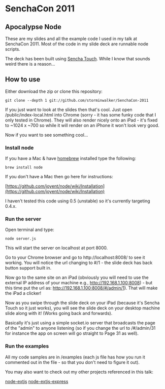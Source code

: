 SenchaCon 2011
==============

Apocalypse Node
---------------

These are my slides and all the example code I used in my talk at SenchaCon 2011. Most of the code in my slide deck are runnable node scripts.

The deck has been built using [Sencha Touch](http://www.sencha.com/products/touch/). While I know that sounds weird there is a reason...

How to use
----------

Either download the zip or clone this repository:

	git clone --depth 1 git://github.com/storminwalker/SenchaCon-2011

If you just want to look at the slides then that's cool. Just open /public/index-local.html into Chrome (sorry - it has some funky code that I only tested in Chrome). They will also render nicely onto an iPad - it's fixed to ~1024 x ~700 so while it will render on an iPhone it won't look very good.

Now if you want to see something cool...

### Install node

If you have a Mac & have [homebrew](https://github.com/mxcl/homebrew/wiki/installation) installed type the following:

    brew install node

If you don't have a Mac then go here for instructions:

[https://github.com/joyent/node/wiki/Installation](https://github.com/joyent/node/wiki/Installation)

I haven't tested this code using 0.5 (unstable) so it's currently targeting 0.4.x.

### Run the server

Open terminal and type:

	node server.js
	
This will start the server on localhost at port 8000.

Go to your Chrome browser and go to http://localhost:8008/ to see it working. You will notice the url changing to #/1 - the slide deck has back button support built in. 

Now go to the same site on an iPad (obviously you will need to use the external IP address of your machine e.g., http://192.168.1.100:8008) - but this time put the url as: http://192.168.1.100:8008/#/admin/1). That will make the iPad a clicker! 

Now as you swipe through the slide deck on your iPad (because it's Sencha Touch so it just works), you will see the slide deck on your desktop machine slide along with it! (Works going back and forwards).

Basically it's just using a simple socket.io server that broadcasts the page of the "admin" to anyone listening (so if you change the url to /#/admin/31 for instance the app on screen will go straight to Page 31 as well).

### Run the examples

All my code samples are in /examples (each js file has how you run it commented out in the file - so that you don't need to figure it out).

You may also want to check out my other projects referenced in this talk:

[node-extjs](http://github.com/storminwalker/node-extjs)
[node-extjs-express](http://github.com/storminwalker/node-extjs)
